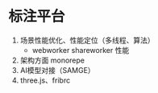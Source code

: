 # 标注平台

1. 场景性能优化、性能定位（多线程、算法）
    - webworker shareworker 性能
2. 架构方面
    monorepe
3. AI模型对接（SAMGE）
4. three.js、fribrc

